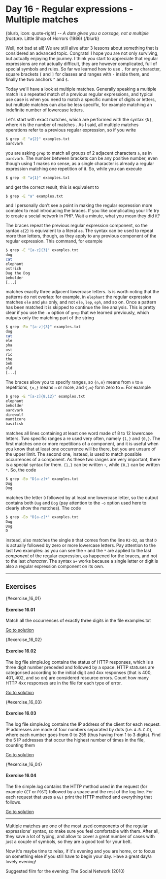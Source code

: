 # Day 16 - Regular expressions - Multiple matches

{blurb, icon: quote-right}
-- _A date gives you a corsage, not a multiple fracture._
Little Shop of Horrors (1986)
{/blurb}

Well, not bad at all! We are still alive after 3 lessons about something that is considered an advanced topic. Congrats! I hope you are not only surviving, but actually enjoying the journey. I think you start to appreciate that regular expressions are not actually difficult, they are however complicated, full of special symbols and rules. So far we learned how to use `.` for any character, square brackets `[` and `]` for classes and ranges with `-` inside them, and finally the two anchors `^` and `$`.

Today we'll have a look at multiple matches. Generally speaking a multiple match is a repeated match of a previous regular expressions, and typical use case is when you need to match a specific number of digits or letters, but multiple matches can also be less specific, for example matching an indefinite number of lowercase letters.

Let's start with exact matches, which are performed with the syntax `{N}`, where `N` is the number of matches . As I said, all multiple matches operations refer to a previous regular expression, so if you write

``` sh
$ grep -E "a{2}" examples.txt
aardvark
```

you are asking `grep` to match all groups of 2 adjacent characters `a`, as in `aardvark`. The number between brackets can be any positive number, even though using 1 makes no sense, as a single character is already a regular expression matching one repetition of it. So, while you can execute

``` sh
$ grep -E "a{1}" examples.txt
```

and get the correct result, this is equivalent to 

``` sh
$ grep -E "a" examples.txt
```

and I personally don't see a point in making the regular expression more complex to read introducing the braces. If you like complicating your life try to create a social network in PHP. Wait a minute, what you mean they did it?

The braces repeat the previous regular expression component, so the syntax `a{2}` is equivalent to a literal `aa`. The syntax can be used to repeat more than letters, though, as they apply to any previous component of the regular expression. This command, for example

``` sh
$ grep -E "[a-z]{3}" examples.txt
dog
cat
elephant
ostrich
Dug the Dog
beholder
[...]
```

matches exactly three adjacent lowercase letters. Is is worth noting that the patterns do not overlap: for example, in `elephant` the regular expression matches `ele` and `pha` only, and not `ele`, `lep`, `eph`, and so on. Once a pattern has been matched it is skipped to continue the line analysis. This is pretty clear if you use the `-o` option of `grep` that we learned previously, which outputs only the matching part of the string

``` sh
$ grep -Eo "[a-z]{3}" examples.txt
dog
cat
ele
pha
ost
ric
the
beh
old
[...]
```

The braces allow you to specify ranges, so `{n,m}` means from `n` to `m` repetitions, `{n,}` means `n` or more, and `{,m}` form zero to `m`. For example

``` sh
$ grep -E "[a-z]{8,12}" examples.txt
elephant
beholder
aardvark
direwolf
manticore
basilisk
```

matches all lines containing at least one word made of 8 to 12 lowercase letters. Two specific ranges a re used very often, namely `{1,}` and `{0,}`. The first matches one or more repetitions of a component, and it is useful when you know that at least one occurrence will be there, but you are unsure of the upper limit. The second one, instead, is used to match possible occurrences of a component. As these two ranges are very important, there is a special syntax for them. `{1,}` can be written `+`, while `{0,}` can be written `*`. So, the code

``` sh
$ grep -Eo "D[a-z]+" examples.txt
Dug
Dog
```

matches the letter `D` followed by at least one lowercase letter, so the output contains both `Dug` and `Dog` (pay attention to the `-o` option used here to clearly show the matches). The code

``` sh
$ grep -Eo "D[a-z]*" examples.txt
Dug
Dog
D
```

instead, also matches the single `D` that comes from the line `R2-D2`, as that `D` is actually followed by zero or more lowercase letters. Pay attention to the last two examples: as you can see the `+` and the `*` are applied to the last _component_ of the regular expression, as happened for the braces, and not to the last _character_. The syntax `a+` works because a single letter or digit is also a regular expression component on its own.

* * *

## Exercises


{#exercise_16_01}
#### Exercise 16.01
Match all the occurrences of exactly three digits in the file examples.txt

[Go to solution](#solution_16_01)

{#exercise_16_02}
#### Exercise 16.02
The log file simple.log contains the status of HTTP responses, which is a three digit number preceded and followed by a space. HTTP statuses are categorised according to the initial digit and 4xx responses (that is 400, 401, 402, and so on) are considered resource errors. Count how many HTTP 4xx responses are in the file for each type of error.

[Go to solution](#solution_16_02)

{#exercise_16_03}
#### Exercise 16.03
The log file simple.log contains the IP address of the client for each request. IP addresses are made of four numbers separated by dots (i.e. `A.B.C.D`), where each number goes from 0 to 255 (thus having from 1 to 3 digits). Find the 5 IP addresses that occur the highest number of times in the file, counting them

[Go to solution](#solution_16_03)

{#exercise_16_04}
#### Exercise 16.04
The file simple.log contains the HTTP method used in the request (for example `GET` or `POST`) followed by a space and the rest of the log line. For each request that uses a `GET` print the HTTP method and everything that follows.

[Go to solution](#solution_16_04)


* * *

Multiple matches are one of the most used components of the regular expressions' syntax, so make sure you feel comfortable with them. After all, they save a lot of typing, and allow to cover a great number of cases with just a couple of symbols, so they are a good tool for your belt.

Now it's maybe time to relax, if it's evening and you are home, or to focus on something else if you still have to begin your day. Have a great day/a lovely evening!

Suggested film for the evening: The Social Network (2010)
